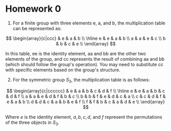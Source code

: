 

# Homework 0

1. For a finite group with three elements e, a, and b, the multiplication table can be represented as:

$$
\begin{array}{c|ccc}  & e & a & b \\ \hline e & e & a & b \\ a & a & e & c \\ b & b & c & e \\ \end{array}
$$

In this table, ee is the identity element, aa and bb are the other two elements of the group, and cc represents the result of combining aa and bb (which should follow the group's operation). You may need to substitute cc with specific elements based on the group's structure.

2. For the symmetric group $S_3$, the multiplication table is as follows:

$$
\begin{array}{c|cccccc}  & e & a & b & c & d & f \\ \hline e & e & a & b & c & d & f \\ a & a & e & d & f & b & c \\ b & b & f & e & d & c & a \\ c & c & d & f & e & a & b \\ d & d & c & a & b & e & f \\ f & f & b & c & a & d & e \\ \end{array}
$$

Where $e$ is the identity element, $a, b, c, d$, and $f$ represent the permutations of the three objects in $S_3$.
